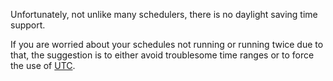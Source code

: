 Unfortunately, not unlike many schedulers, there is no daylight saving time support.

If you are worried about your schedules not running or running twice due to that, the suggestion is to either avoid troublesome time ranges or to force the use of [UTC](../utc).
